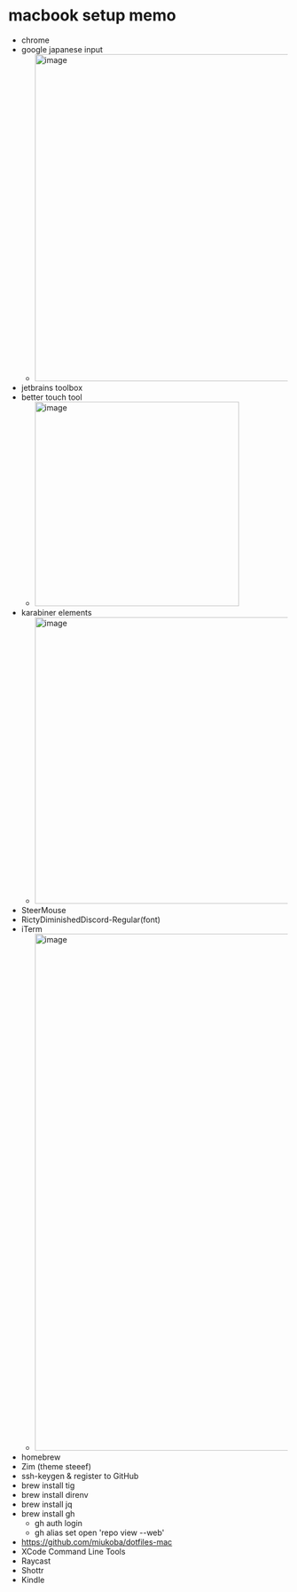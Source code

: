# macbook setup memo

- chrome
- google japanese input
  - <img width="589" alt="image" src="https://user-images.githubusercontent.com/345965/214770314-fb48c537-4945-4c57-8246-333c29b25d02.png">
- jetbrains toolbox
- better touch tool
  - <img width="368" alt="image" src="https://user-images.githubusercontent.com/345965/214770495-f021689d-c536-4932-beaa-84ad6ab08856.png">
- karabiner elements
  - <img width="516" alt="image" src="https://user-images.githubusercontent.com/345965/214770661-007494cf-4601-4db3-8afb-93d83fe53917.png">
- SteerMouse
- RictyDiminishedDiscord-Regular(font)
- iTerm
  - <img width="931" alt="image" src="https://user-images.githubusercontent.com/345965/214770809-02e51c8c-83a4-48c6-955a-184d416a2a8e.png">
- homebrew
- Zim (theme steeef)
- ssh-keygen & register to GitHub
- brew install tig
- brew install direnv
- brew install jq
- brew install gh
  - gh auth login
  - gh alias set open 'repo view --web'
- https://github.com/miukoba/dotfiles-mac
- XCode Command Line Tools 
- Raycast
- Shottr
- Kindle
